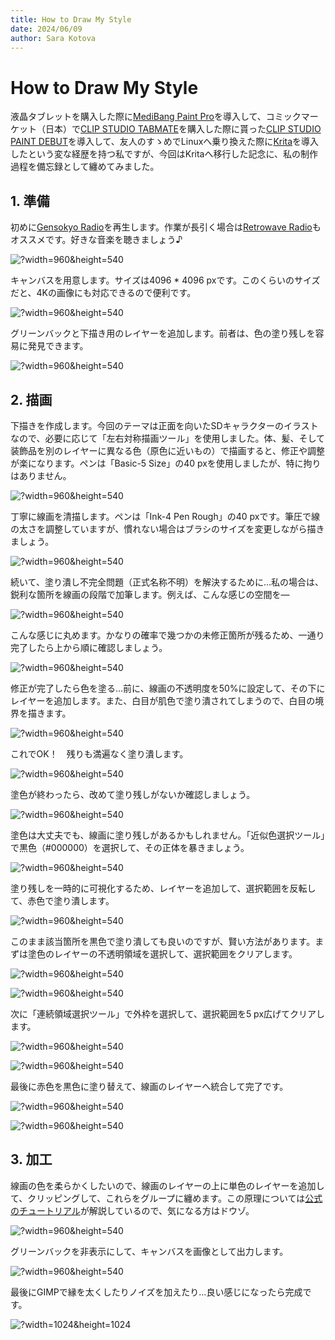 ```yaml
---
title: How to Draw My Style
date: 2024/06/09
author: Sara Kotova
---
```


# How to Draw My Style

液晶タブレットを購入した際に[MediBang Paint Pro](https://medibangpaint.com/)を導入して、コミックマーケット（日本）で[CLIP STUDIO TABMATE](https://www.clipstudio.net/promotion/tabmate)を購入した際に貰った[CLIP STUDIO PAINT DEBUT](https://www.clipstudio.net/ja/function_debut/)を導入して、友人のすゝめでLinuxへ乗り換えた際に[Krita](https://krita.org/ja/)を導入したという変な経歴を持つ私ですが、今回はKritaへ移行した記念に、私の制作過程を備忘録として纏めてみました。

## 1. 準備

初めに[Gensokyo Radio](https://gensokyoradio.net/playing/)を再生します。作業が長引く場合は[Retrowave Radio](https://retrowave.ru/)もオススメです。好きな音楽を聴きましょう♪

![?width=960&height=540](/post/note/other/post-HowToDrawMyStyle/0001.png '')

キャンバスを用意します。サイズは4096 * 4096 pxです。このくらいのサイズだと、4Kの画像にも対応できるので便利です。

![?width=960&height=540](/post/note/other/post-HowToDrawMyStyle/0002.png '')

グリーンバックと下描き用のレイヤーを追加します。前者は、色の塗り残しを容易に発見できます。

![?width=960&height=540](/post/note/other/post-HowToDrawMyStyle/0003.png '')

## 2. 描画

下描きを作成します。今回のテーマは正面を向いたSDキャラクターのイラストなので、必要に応じて「左右対称描画ツール」を使用しました。体、髪、そして装飾品を別のレイヤーに異なる色（原色に近いもの）で描画すると、修正や調整が楽になります。ペンは「Basic-5 Size」の40 pxを使用しましたが、特に拘りはありません。

![?width=960&height=540](/post/note/other/post-HowToDrawMyStyle/0004.png '')

丁寧に線画を清描します。ペンは「Ink-4 Pen Rough」の40 pxです。筆圧で線の太さを調整していますが、慣れない場合はブラシのサイズを変更しながら描きましょう。

![?width=960&height=540](/post/note/other/post-HowToDrawMyStyle/0005.png '')

続いて、塗り潰し不完全問題（正式名称不明）を解決するために…私の場合は、鋭利な箇所を線画の段階で加筆します。例えば、こんな感じの空間を―

![?width=960&height=540](/post/note/other/post-HowToDrawMyStyle/0006.png '')

こんな感じに丸めます。かなりの確率で幾つかの未修正箇所が残るため、一通り完了したら上から順に確認しましょう。

![?width=960&height=540](/post/note/other/post-HowToDrawMyStyle/0007.png '')

修正が完了したら色を塗る…前に、線画の不透明度を50%に設定して、その下にレイヤーを追加します。また、白目が肌色で塗り潰されてしまうので、白目の境界を描きます。

![?width=960&height=540](/post/note/other/post-HowToDrawMyStyle/0008.png '')

これでOK！　残りも満遍なく塗り潰します。

![?width=960&height=540](/post/note/other/post-HowToDrawMyStyle/0009.png '')

塗色が終わったら、改めて塗り残しがないか確認しましょう。

![?width=960&height=540](/post/note/other/post-HowToDrawMyStyle/0010.png '')

塗色は大丈夫でも、線画に塗り残しがあるかもしれません。「近似色選択ツール」で黒色（#000000）を選択して、その正体を暴きましょう。

![?width=960&height=540](/post/note/other/post-HowToDrawMyStyle/0011.png '')

塗り残しを一時的に可視化するため、レイヤーを追加して、選択範囲を反転して、赤色で塗り潰します。

![?width=960&height=540](/post/note/other/post-HowToDrawMyStyle/0012.png '')

このまま該当箇所を黒色で塗り潰しても良いのですが、賢い方法があります。まずは塗色のレイヤーの不透明領域を選択して、選択範囲をクリアします。

![?width=960&height=540](/post/note/other/post-HowToDrawMyStyle/0013.png '')

![?width=960&height=540](/post/note/other/post-HowToDrawMyStyle/0014.png '')

次に「連続領域選択ツール」で外枠を選択して、選択範囲を5 px広げてクリアします。

![?width=960&height=540](/post/note/other/post-HowToDrawMyStyle/0015.png '')

![?width=960&height=540](/post/note/other/post-HowToDrawMyStyle/0016.png '')

最後に赤色を黒色に塗り替えて、線画のレイヤーへ統合して完了です。

![?width=960&height=540](/post/note/other/post-HowToDrawMyStyle/0017.png '')

![?width=960&height=540](/post/note/other/post-HowToDrawMyStyle/0018.png '')

## 3. 加工

線画の色を柔らかくしたいので、線画のレイヤーの上に単色のレイヤーを追加して、クリッピングして、これらをグループに纏めます。この原理については[公式のチュートリアル](https://docs.krita.org/ja/tutorials/clipping_masks_and_alpha_inheritance.html)が解説しているので、気になる方はドウゾ。

![?width=960&height=540](/post/note/other/post-HowToDrawMyStyle/0019.png '')

グリーンバックを非表示にして、キャンバスを画像として出力します。

![?width=960&height=540](/post/note/other/post-HowToDrawMyStyle/0020.png '')

最後にGIMPで縁を太くしたりノイズを加えたり…良い感じになったら完成です。

![?width=1024&height=1024](/post/note/other/post-HowToDrawMyStyle/0021.png '')
